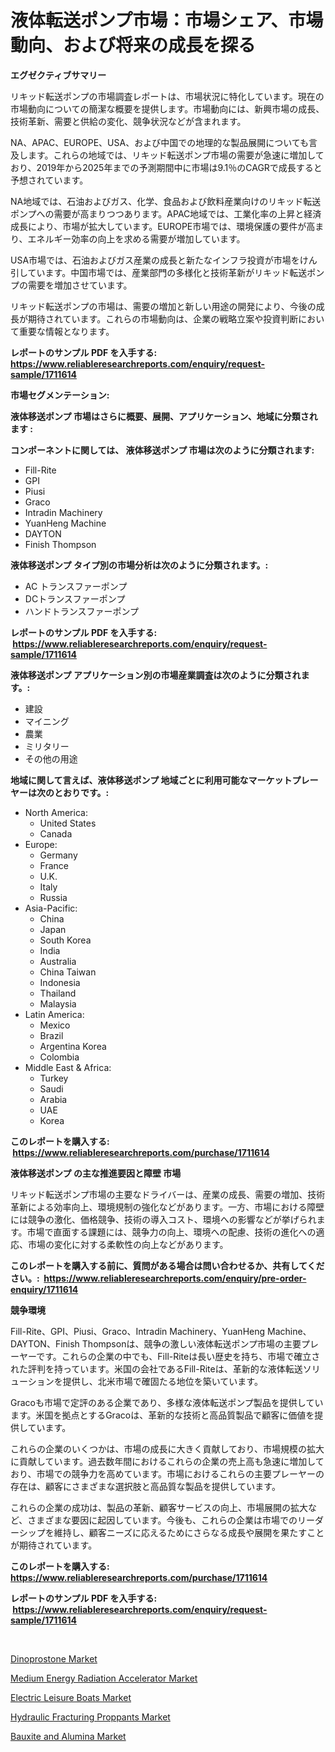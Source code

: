<p><h1>液体転送ポンプ市場：市場シェア、市場動向、および将来の成長を探る</h1></p><p><strong>エグゼクティブサマリー</strong></p>
<p><p>リキッド転送ポンプの市場調査レポートは、市場状況に特化しています。現在の市場動向についての簡潔な概要を提供します。市場動向には、新興市場の成長、技術革新、需要と供給の変化、競争状況などが含まれます。</p><p>NA、APAC、EUROPE、USA、および中国での地理的な製品展開についても言及します。これらの地域では、リキッド転送ポンプ市場の需要が急速に増加しており、2019年から2025年までの予測期間中に市場は9.1％のCAGRで成長すると予想されています。</p><p>NA地域では、石油およびガス、化学、食品および飲料産業向けのリキッド転送ポンプへの需要が高まりつつあります。APAC地域では、工業化率の上昇と経済成長により、市場が拡大しています。EUROPE市場では、環境保護の要件が高まり、エネルギー効率の向上を求める需要が増加しています。</p><p>USA市場では、石油およびガス産業の成長と新たなインフラ投資が市場をけん引しています。中国市場では、産業部門の多様化と技術革新がリキッド転送ポンプの需要を増加させています。</p><p>リキッド転送ポンプの市場は、需要の増加と新しい用途の開発により、今後の成長が期待されています。これらの市場動向は、企業の戦略立案や投資判断において重要な情報となります。</p></p>
<p><strong>レポートのサンプル PDF を入手する: <a href="https://www.reliableresearchreports.com/enquiry/request-sample/1711614">https://www.reliableresearchreports.com/enquiry/request-sample/1711614</a></strong></p>
<p><strong>市場セグメンテーション:</strong></p>
<p><strong> 液体移送ポンプ 市場はさらに概要、展開、アプリケーション、地域に分類されます :</strong></p>
<p><strong>コンポーネントに関しては、 液体移送ポンプ 市場は次のように分類されます: &nbsp;</strong></p>
<p><ul><li>Fill-Rite</li><li>GPI</li><li>Piusi</li><li>Graco</li><li>Intradin Machinery</li><li>YuanHeng Machine</li><li>DAYTON</li><li>Finish Thompson</li></ul></p>
<p><strong> 液体移送ポンプ タイプ別の市場分析は次のように分類されます。:</strong></p>
<p><ul><li>AC トランスファーポンプ</li><li>DCトランスファーポンプ</li><li>ハンドトランスファーポンプ</li></ul></p>
<p><strong>レポートのサンプル PDF を入手する: &nbsp;<a href="https://www.reliableresearchreports.com/enquiry/request-sample/1711614">https://www.reliableresearchreports.com/enquiry/request-sample/1711614</a></strong></p>
<p><strong> 液体移送ポンプ アプリケーション別の市場産業調査は次のように分類されます。:</strong></p>
<p><ul><li>建設</li><li>マイニング</li><li>農業</li><li>ミリタリー</li><li>その他の用途</li></ul></p>
<p><strong>地域に関して言えば、液体移送ポンプ 地域ごとに利用可能なマーケットプレーヤーは次のとおりです。:</strong></p>
<p><ul>
    <li>
        North America:
        <ul>
            <li>United States</li>
            <li>Canada</li>
        </ul>
    </li>
    <li>
        Europe:
        <ul>
            <li>Germany</li>
            <li>France</li>
            <li>U.K.</li>
            <li>Italy</li>
            <li>Russia</li>
        </ul>
    </li>
    <li>
        Asia-Pacific:
        <ul>
            <li>China</li>
            <li>Japan</li>
            <li>South Korea</li>
            <li>India</li>
            <li>Australia</li>
            <li>China Taiwan</li>
            <li>Indonesia</li>
            <li>Thailand</li>
            <li>Malaysia</li>
        </ul>
    </li>
    <li>
        Latin America:
        <ul>
            <li>Mexico</li>
            <li>Brazil</li>
            <li>Argentina Korea</li>
            <li>Colombia</li>
        </ul>
    </li>
    <li>
        Middle East & Africa:
        <ul>
            <li>Turkey</li>
            <li>Saudi</li>
            <li>Arabia</li>
            <li>UAE</li>
            <li>Korea</li>
        </ul>
    </li>
    </ul></p>
<p><strong>このレポートを購入する: &nbsp;<a href="https://www.reliableresearchreports.com/purchase/1711614">https://www.reliableresearchreports.com/purchase/1711614</a></strong></p>
<p><strong>液体移送ポンプ の主な推進要因と障壁 市場</strong></p>
<p><p>リキッド転送ポンプ市場の主要なドライバーは、産業の成長、需要の増加、技術革新による効率向上、環境規制の強化などがあります。一方、市場における障壁には競争の激化、価格競争、技術の導入コスト、環境への影響などが挙げられます。市場で直面する課題には、競争力の向上、環境への配慮、技術の進化への適応、市場の変化に対する柔軟性の向上などがあります。</p></p>
<p><strong>このレポートを購入する前に、質問がある場合は問い合わせるか、共有してください。:&nbsp; <a href="https://www.reliableresearchreports.com/enquiry/pre-order-enquiry/1711614">https://www.reliableresearchreports.com/enquiry/pre-order-enquiry/1711614</a></strong></p>
<p><strong>競争環境</strong></p>
<p><p>Fill-Rite、GPI、Piusi、Graco、Intradin Machinery、YuanHeng Machine、DAYTON、Finish Thompsonは、競争の激しい液体転送ポンプ市場の主要プレーヤーです。これらの企業の中でも、Fill-Riteは長い歴史を持ち、市場で確立された評判を持っています。米国の会社であるFill-Riteは、革新的な液体転送ソリューションを提供し、北米市場で確固たる地位を築いています。</p><p>Gracoも市場で定評のある企業であり、多様な液体転送ポンプ製品を提供しています。米国を拠点とするGracoは、革新的な技術と高品質製品で顧客に価値を提供しています。</p><p>これらの企業のいくつかは、市場の成長に大きく貢献しており、市場規模の拡大に貢献しています。過去数年間におけるこれらの企業の売上高も急速に増加しており、市場での競争力を高めています。市場におけるこれらの主要プレーヤーの存在は、顧客にさまざまな選択肢と高品質な製品を提供しています。</p><p>これらの企業の成功は、製品の革新、顧客サービスの向上、市場展開の拡大など、さまざまな要因に起因しています。今後も、これらの企業は市場でのリーダーシップを維持し、顧客ニーズに応えるためにさらなる成長や展開を果たすことが期待されています。</p></p>
<p><strong>このレポートを購入する: &nbsp; <a href="https://www.reliableresearchreports.com/purchase/1711614">https://www.reliableresearchreports.com/purchase/1711614</a></strong></p>
<p><strong>レポートのサンプル PDF を入手する: &nbsp;<a href="https://www.reliableresearchreports.com/enquiry/request-sample/1711614">https://www.reliableresearchreports.com/enquiry/request-sample/1711614</a></strong><strong></strong></p>
<p>&nbsp;</p>
<p><p><a href="https://faithful-glue-af3.notion.site/Global-Dinoprostone-Market-by-Types-Applications-and-Major-Players-with-Regional-Growth-Rate-Anal-d251b64ad9fb4debab6fb94424bbc1e0">Dinoprostone Market</a></p><p><a href="https://github.com/Angelnienowdseej3e45z3p8c/Market-Research-Report-List-1/blob/main/medium-energy-radiation-accelerator-market.md">Medium Energy Radiation Accelerator Market</a></p><p><a href="https://chivalrous-flock-a86.notion.site/Electric-Leisure-Boats-Market-Research-Report-Reveals-The-Latest-Trends-And-Opportunities-of-this-Ma-9253d37331174c70961e9b81559c44e7">Electric Leisure Boats Market</a></p><p><a href="https://view.publitas.com/reportprime-1/hydraulic-fracturing-proppants-market-offers-provide-insightful-data-for-the-time-period-from-2024-to-2031-and-also-provide-analysis-based-on-application-type-and-region/">Hydraulic Fracturing Proppants Market</a></p><p><a href="https://view.publitas.com/reportprime-1/bauxite-and-alumina-market-research-report-reveals-the-latest-trends-and-opportunities-of-this-market-for-period-from-2024-2031/">Bauxite and Alumina Market</a></p></p>
